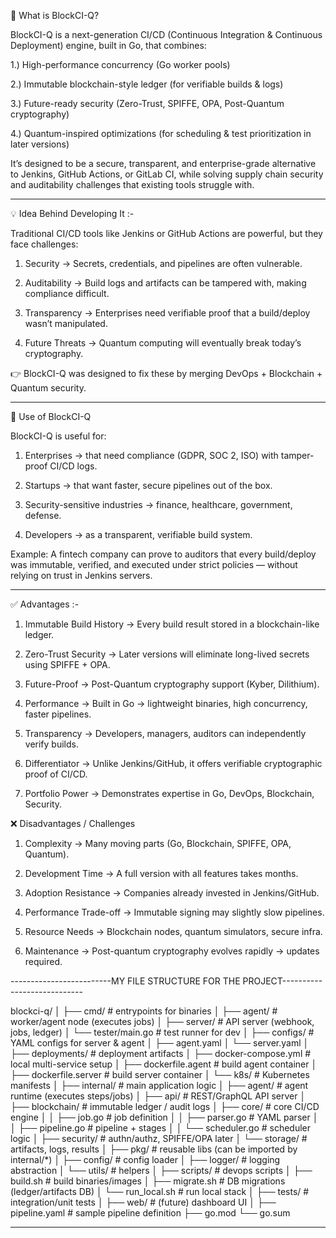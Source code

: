 🚀 What is BlockCI-Q?

BlockCI-Q is a next-generation CI/CD (Continuous Integration & Continuous Deployment) engine, built in Go, that combines:

1.) High-performance concurrency (Go worker pools)

2.) Immutable blockchain-style ledger (for verifiable builds & logs)

3.) Future-ready security (Zero-Trust, SPIFFE, OPA, Post-Quantum cryptography)

4.) Quantum-inspired optimizations (for scheduling & test prioritization in later versions)

It’s designed to be a secure, transparent, and enterprise-grade alternative to Jenkins, GitHub Actions, or GitLab CI, while solving supply chain security and auditability challenges that existing tools struggle with.


---------------------------------------------------------------------------------------------------------------------------


💡 Idea Behind Developing It :-

Traditional CI/CD tools like Jenkins or GitHub Actions are powerful, but they face challenges:

1. Security → Secrets, credentials, and pipelines are often vulnerable.

2. Auditability → Build logs and artifacts can be tampered with, making compliance difficult.

3. Transparency → Enterprises need verifiable proof that a build/deploy wasn’t manipulated.

4. Future Threats → Quantum computing will eventually break today’s cryptography.

👉 BlockCI-Q was designed to fix these by merging DevOps + Blockchain + Quantum security.


----------------------------------------------------------------------------------------------------------------------------

🎯 Use of BlockCI-Q

BlockCI-Q is useful for:

1. Enterprises → that need compliance (GDPR, SOC 2, ISO) with tamper-proof CI/CD logs.

2. Startups → that want faster, secure pipelines out of the box.

3. Security-sensitive industries → finance, healthcare, government, defense.

4. Developers → as a transparent, verifiable build system.

Example:
A fintech company can prove to auditors that every build/deploy was immutable, verified, and executed under strict policies — without relying on trust in Jenkins servers.

-------------------------------------------------------------------------------------------------------------------------------

✅ Advantages :-

1. Immutable Build History → Every build result stored in a blockchain-like ledger.

2. Zero-Trust Security → Later versions will eliminate long-lived secrets using SPIFFE + OPA.

3. Future-Proof → Post-Quantum cryptography support (Kyber, Dilithium).

4. Performance → Built in Go → lightweight binaries, high concurrency, faster pipelines.

5. Transparency → Developers, managers, auditors can independently verify builds.

6. Differentiator → Unlike Jenkins/GitHub, it offers verifiable cryptographic proof of CI/CD.

7. Portfolio Power → Demonstrates expertise in Go, DevOps, Blockchain, Security.




❌ Disadvantages / Challenges

1. Complexity → Many moving parts (Go, Blockchain, SPIFFE, OPA, Quantum).

2. Development Time → A full version with all features takes months.

3. Adoption Resistance → Companies already invested in Jenkins/GitHub.

4. Performance Trade-off → Immutable signing may slightly slow pipelines.

5. Resource Needs → Blockchain nodes, quantum simulators, secure infra.

6. Maintenance → Post-quantum cryptography evolves rapidly → updates required.



-------------------------MY FILE STRUCTURE FOR THE PROJECT----------------------------

blockci-q/
│
├── cmd/                     # entrypoints for binaries
│   ├── agent/               # worker/agent node (executes jobs)
│   ├── server/              # API server (webhook, jobs, ledger)
│   └── tester/main.go       # test runner for dev
│
├── configs/                 # YAML configs for server & agent
│   ├── agent.yaml
│   └── server.yaml
│
├── deployments/             # deployment artifacts
│   ├── docker-compose.yml   # local multi-service setup
│   ├── dockerfile.agent     # build agent container
│   ├── dockerfile.server    # build server container
│   └── k8s/                 # Kubernetes manifests
│
├── internal/                # main application logic
│   ├── agent/               # agent runtime (executes steps/jobs)
│   ├── api/                 # REST/GraphQL API server
│   ├── blockchain/          # immutable ledger / audit logs
│   ├── core/                # core CI/CD engine
│   │   ├── job.go           # job definition
│   │   ├── parser.go        # YAML parser
│   │   ├── pipeline.go      # pipeline + stages
│   │   └── scheduler.go     # scheduler logic
│   ├── security/            # authn/authz, SPIFFE/OPA later
│   └── storage/             # artifacts, logs, results
│
├── pkg/                     # reusable libs (can be imported by internal/*)
│   ├── config/              # config loader
│   ├── logger/              # logging abstraction
│   └── utils/               # helpers
│
├── scripts/                 # devops scripts
│   ├── build.sh             # build binaries/images
│   ├── migrate.sh           # DB migrations (ledger/artifacts DB)
│   └── run_local.sh         # run local stack
│
├── tests/                   # integration/unit tests
│
├── web/                     # (future) dashboard UI
│
├── pipeline.yaml            # sample pipeline definition
├── go.mod
└── go.sum


-------------------------------------------------------------------------------------

